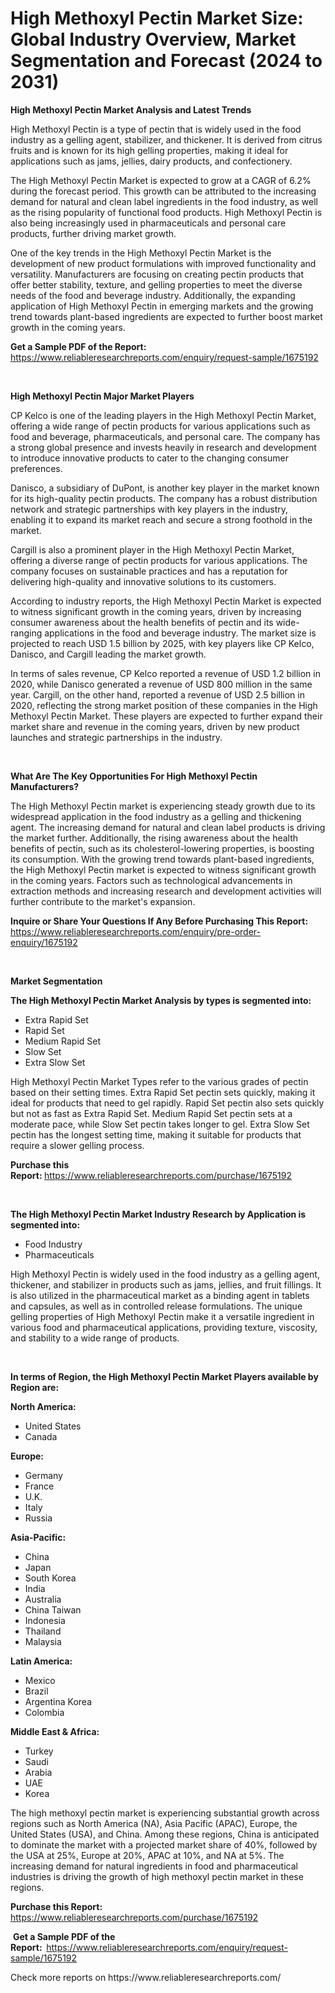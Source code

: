 <p><h1>High Methoxyl Pectin Market Size: Global Industry Overview, Market Segmentation and Forecast (2024 to 2031)</h1></p><p><strong>High Methoxyl Pectin Market Analysis and Latest Trends</strong></p>
<p><p>High Methoxyl Pectin is a type of pectin that is widely used in the food industry as a gelling agent, stabilizer, and thickener. It is derived from citrus fruits and is known for its high gelling properties, making it ideal for applications such as jams, jellies, dairy products, and confectionery.</p><p>The High Methoxyl Pectin Market is expected to grow at a CAGR of 6.2% during the forecast period. This growth can be attributed to the increasing demand for natural and clean label ingredients in the food industry, as well as the rising popularity of functional food products. High Methoxyl Pectin is also being increasingly used in pharmaceuticals and personal care products, further driving market growth.</p><p>One of the key trends in the High Methoxyl Pectin Market is the development of new product formulations with improved functionality and versatility. Manufacturers are focusing on creating pectin products that offer better stability, texture, and gelling properties to meet the diverse needs of the food and beverage industry. Additionally, the expanding application of High Methoxyl Pectin in emerging markets and the growing trend towards plant-based ingredients are expected to further boost market growth in the coming years.</p></p>
<p><strong>Get a Sample PDF of the Report:&nbsp;</strong> <a href="https://www.reliableresearchreports.com/enquiry/request-sample/1675192">https://www.reliableresearchreports.com/enquiry/request-sample/1675192</a></p>
<p>&nbsp;</p>
<p><strong>High Methoxyl Pectin Major Market Players</strong></p>
<p><p>CP Kelco is one of the leading players in the High Methoxyl Pectin Market, offering a wide range of pectin products for various applications such as food and beverage, pharmaceuticals, and personal care. The company has a strong global presence and invests heavily in research and development to introduce innovative products to cater to the changing consumer preferences.</p><p>Danisco, a subsidiary of DuPont, is another key player in the market known for its high-quality pectin products. The company has a robust distribution network and strategic partnerships with key players in the industry, enabling it to expand its market reach and secure a strong foothold in the market.</p><p>Cargill is also a prominent player in the High Methoxyl Pectin Market, offering a diverse range of pectin products for various applications. The company focuses on sustainable practices and has a reputation for delivering high-quality and innovative solutions to its customers.</p><p>According to industry reports, the High Methoxyl Pectin Market is expected to witness significant growth in the coming years, driven by increasing consumer awareness about the health benefits of pectin and its wide-ranging applications in the food and beverage industry. The market size is projected to reach USD 1.5 billion by 2025, with key players like CP Kelco, Danisco, and Cargill leading the market growth.</p><p>In terms of sales revenue, CP Kelco reported a revenue of USD 1.2 billion in 2020, while Danisco generated a revenue of USD 800 million in the same year. Cargill, on the other hand, reported a revenue of USD 2.5 billion in 2020, reflecting the strong market position of these companies in the High Methoxyl Pectin Market. These players are expected to further expand their market share and revenue in the coming years, driven by new product launches and strategic partnerships in the industry.</p></p>
<p>&nbsp;</p>
<p><strong>What Are The Key Opportunities For High Methoxyl Pectin Manufacturers?</strong></p>
<p><p>The High Methoxyl Pectin market is experiencing steady growth due to its widespread application in the food industry as a gelling and thickening agent. The increasing demand for natural and clean label products is driving the market further. Additionally, the rising awareness about the health benefits of pectin, such as its cholesterol-lowering properties, is boosting its consumption. With the growing trend towards plant-based ingredients, the High Methoxyl Pectin market is expected to witness significant growth in the coming years. Factors such as technological advancements in extraction methods and increasing research and development activities will further contribute to the market's expansion.</p></p>
<p><strong>Inquire or Share Your Questions If Any Before Purchasing This Report:</strong> <a href="https://www.reliableresearchreports.com/enquiry/pre-order-enquiry/1675192">https://www.reliableresearchreports.com/enquiry/pre-order-enquiry/1675192</a></p>
<p>&nbsp;</p>
<p><strong>Market Segmentation</strong></p>
<p><strong>The High Methoxyl Pectin Market Analysis by types is segmented into:</strong></p>
<p><ul><li>Extra Rapid Set</li><li>Rapid Set</li><li>Medium Rapid Set</li><li>Slow Set</li><li>Extra Slow Set</li></ul></p>
<p><p>High Methoxyl Pectin Market Types refer to the various grades of pectin based on their setting times. Extra Rapid Set pectin sets quickly, making it ideal for products that need to gel rapidly. Rapid Set pectin also sets quickly but not as fast as Extra Rapid Set. Medium Rapid Set pectin sets at a moderate pace, while Slow Set pectin takes longer to gel. Extra Slow Set pectin has the longest setting time, making it suitable for products that require a slower gelling process.</p></p>
<p><strong>Purchase this Report:&nbsp;</strong><a href="https://www.reliableresearchreports.com/purchase/1675192">https://www.reliableresearchreports.com/purchase/1675192</a></p>
<p>&nbsp;</p>
<p><strong>The High Methoxyl Pectin Market Industry Research by Application is segmented into:</strong></p>
<p><ul><li>Food Industry</li><li>Pharmaceuticals</li></ul></p>
<p><p>High Methoxyl Pectin is widely used in the food industry as a gelling agent, thickener, and stabilizer in products such as jams, jellies, and fruit fillings. It is also utilized in the pharmaceutical market as a binding agent in tablets and capsules, as well as in controlled release formulations. The unique gelling properties of High Methoxyl Pectin make it a versatile ingredient in various food and pharmaceutical applications, providing texture, viscosity, and stability to a wide range of products.</p></p>
<p>&nbsp;</p>
<p><strong>In terms of Region, the High Methoxyl Pectin Market Players available by Region are:</strong></p>
<p>
    <p> <strong> North America: </strong>
        <ul>
            <li>United States</li>
            <li>Canada</li>
        </ul>
        </p> 
    <p> <strong> Europe: </strong>
        <ul>
            <li>Germany</li>
            <li>France</li>
            <li>U.K.</li>
            <li>Italy</li>
            <li>Russia</li>
        </ul>
        </p> 
    <p> <strong> Asia-Pacific: </strong>
        <ul>
            <li>China</li>
            <li>Japan</li>
            <li>South Korea</li>
            <li>India</li>
            <li>Australia</li>
            <li>China Taiwan</li>
            <li>Indonesia</li>
            <li>Thailand</li>
            <li>Malaysia</li>
        </ul>
        </p> 
    <p> <strong> Latin America: </strong>
        <ul>
            <li>Mexico</li>
            <li>Brazil</li>
            <li>Argentina Korea</li>
            <li>Colombia</li>
        </ul>
        </p> 
    <p> <strong> Middle East & Africa: </strong>
        <ul>
            <li>Turkey</li>
            <li>Saudi</li>
            <li>Arabia</li>
            <li>UAE</li>
            <li>Korea</li>
        </ul>
    </p>
    </p>
<p><p>The high methoxyl pectin market is experiencing substantial growth across regions such as North America (NA), Asia Pacific (APAC), Europe, the United States (USA), and China. Among these regions, China is anticipated to dominate the market with a projected market share of 40%, followed by the USA at 25%, Europe at 20%, APAC at 10%, and NA at 5%. The increasing demand for natural ingredients in food and pharmaceutical industries is driving the growth of high methoxyl pectin market in these regions.</p></p>
<p><strong>Purchase this Report: </strong><a href="https://www.reliableresearchreports.com/purchase/1675192">https://www.reliableresearchreports.com/purchase/1675192</a></p>
<p>&nbsp;<strong>Get a Sample PDF of the Report:&nbsp;&nbsp;</strong><a href="https://www.reliableresearchreports.com/enquiry/request-sample/1675192">https://www.reliableresearchreports.com/enquiry/request-sample/1675192</a></p>
<p><strong></strong></p>
<p>Check more reports on https://www.reliableresearchreports.com/</p>
